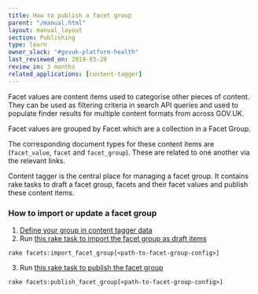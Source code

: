 ```yaml
---
title: How to publish a facet group
parent: "/manual.html"
layout: manual_layout
section: Publishing
type: learn
owner_slack: "#govuk-platform-health"
last_reviewed_on: 2019-03-29
review_in: 3 months
related_applications: [content-tagger]
---
```


Facet values are content items used to categorise other pieces of content. They can be used as filtering criteria in search API queries and used to populate finder results for multiple content formats from across GOV.UK.


Facet values are grouped by Facet which are a collection in a Facet Group.

The corresponding document types for these content items are (`facet_value`, `facet` and `facet_group`). These are related to one another via the relevant links.

Content tagger is the central place for managing a facet group. It contains rake tasks to draft a facet group, facets and their facet values and publish these content items.


### How to import or update a facet group

1. [Define your group in content tagger data](https://raw.githubusercontent.com/alphagov/content-tagger/master/lib/data/find-eu-exit-guidance-business.yml)
2. Run [this rake task to import the facet group as draft items](https://deploy.integration.publishing.service.gov.uk/job/run-rake-task/parambuild/?TARGET_APPLICATION=content-tagger&MACHINE_CLASS=backend&RAKE_TASK=facets:import_facet_group[%22lib/data/find-eu-exit-guidance-business.yml%22])

```
rake facets:import_facet_group[<path-to-facet-group-config>]
```

3. Run [this rake task to publish the facet group](https://deploy.integration.publishing.service.gov.uk/job/run-rake-task/parambuild/?TARGET_APPLICATION=content-tagger&MACHINE_CLASS=backend&RAKE_TASK=facets:publish_facet_group[%22lib/data/find-eu-exit-guidance-business.yml%22])

```
rake facets:publish_facet_group[<path-to-facet-group-config>]
```
